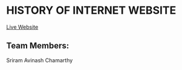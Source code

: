 # HISTORY OF INTERNET WEBSITE

[Live Website](https://harshad3212.github.io/History-of-the-Internet/index.html)

## Team Members: 

Sriram Avinash Chamarthy
